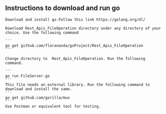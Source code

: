 ## Instructions to download and run go

    Download and install go.Follow this link https://golang.org/dl/
    
    Download Rest_Apis_FileOperation directory under any directory of your choice. Use the following command
    
    ```
    go get github.com/florananda/goProject/Rest_Apis_FileOperation
    ```
    
    Change directory to  Rest_Apis_FileOperation. Run the following command.
    
    ```
    go run FileServer.go
    ```
    This file needs an external library. Run the following command to download and install the same.
    ```
    go get github.com/gorilla/mux
    ```
    Use Postman or equivalent tool for testing.
    
